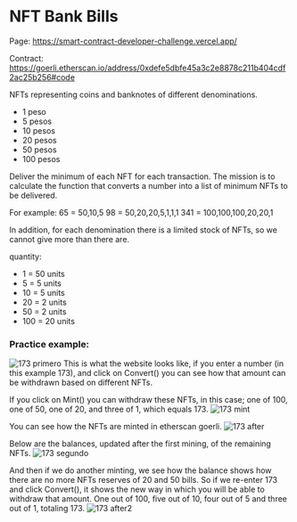 # NFT Bank Bills

Page: https://smart-contract-developer-challenge.vercel.app/

Contract: https://goerli.etherscan.io/address/0xdefe5dbfe45a3c2e8878c211b404cdf2ac25b256#code

NFTs representing coins and banknotes of different denominations. 

- 1 peso
- 5 pesos
- 10 pesos
- 20 pesos
- 50 pesos
- 100 pesos

Deliver the minimum of each NFT for each transaction. The mission is to calculate the function that converts a number into a list of minimum NFTs to be delivered.

For example:
65 = 50,10,5
98 = 50,20,20,5,1,1,1
341 = 100,100,100,20,20,1

In addition, for each denomination there is a limited stock of NFTs, so we cannot give more than there are.

quantity:
- 1 = 50 units
- 5 = 5 units
- 10 = 5 units
- 20 = 2 units
- 50 = 2 units
- 100 = 20 units

### Practice example:
![173 primero](https://github.com/Lucacez/NFT-Bank-Bills/assets/102439691/c59d7d31-b08b-4987-af65-0c490af545b7)
This is what the website looks like, if you enter a number (in this example 173), and click on Convert() you can see how that amount can be withdrawn based on different NFTs.

If you click on Mint() you can withdraw these NFTs, in this case; one of 100, one of 50, one of 20, and three of 1, which equals 173.
![173 mint](https://github.com/Lucacez/NFT-Bank-Bills/assets/102439691/8eda8181-8a08-4075-8749-0329b7cbe80c)

You can see how the NFTs are minted in etherscan goerli.
![173 after](https://github.com/Lucacez/NFT-Bank-Bills/assets/102439691/f68e10d6-a3db-46f7-bdd9-aacb836a48bc)

Below are the balances, updated after the first mining, of the remaining NFTs.
![173 segundo](https://github.com/Lucacez/NFT-Bank-Bills/assets/102439691/593f3568-f97a-494b-81d3-62cb35ad2e39)

And then if we do another minting, we see how the balance shows how there are no more NFTs reserves of 20 and 50 bills. So if we re-enter 173 and click Convert(), it shows the new way in which you will be able to withdraw that amount. 
One out of 100, five out of 10, four out of 5 and three out of 1, totaling 173.
![173 after2](https://github.com/Lucacez/NFT-Bank-Bills/assets/102439691/1dd0b011-e37a-4b57-a9dd-f1d9ba1b6296)
